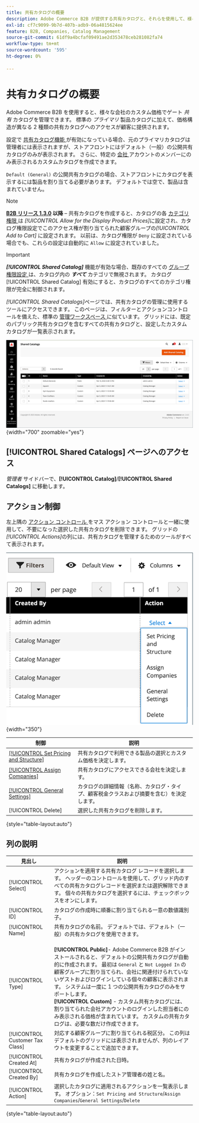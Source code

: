 ```yaml
---
title: 共有カタログの概要
description: Adobe Commerce B2B が提供する共有カタログと、それらを使用して、様々な会社アカウントのカスタム価格でゲート付きカタログを管理する方法について説明します。
exl-id: cf7c9099-9b7d-407b-adb9-06a4815624ee
feature: B2B, Companies, Catalog Management
source-git-commit: 61df9a4bcfaf09491ae2d353478ceb281082fa74
workflow-type: tm+mt
source-wordcount: '595'
ht-degree: 0%

---
```


# 共有カタログの概要

Adobe Commerce B2B を使用すると、様々な会社のカスタム価格でゲート _共有_ カタログを管理できます。 標準の _プライマリ_ 製品カタログに加えて、価格構造が異なる 2 種類の共有カタログへのアクセスが顧客に提供されます。

設定で [ 共有カタログ機能 ](enable-basic-features.md) が有効になっている場合、元のプライマリカタログは管理者には表示されますが、ストアフロントにはデフォルト（一般）の公開共有カタログのみが表示されます。 さらに、特定の [ 会社 ](account-companies.md) アカウントのメンバーにのみ表示されるカスタムカタログを作成できます。

`Default (General)` の公開共有カタログの場合、ストアフロントにカタログを表示するには製品を割り当てる必要があります。 デフォルトでは空で、製品は含まれていません。

>[!NOTE]
>
>**[B2B リリース 1.3.0](release-notes.md#b2b-v130) 以降** – 共有カタログを作成すると、カタログの各 [ カテゴリ権限 ](../catalog/category-permissions.md) は _[!UICONTROL Allow for the Display Product Prices]_&#x200B;に設定され、カタログ権限設定でこのアクセス権が割り当てられた顧客グループの&#x200B;_[!UICONTROL Add to Cart]_ に設定されます。 以前は、カタログ権限が `Deny` に設定されている場合でも、これらの設定は自動的に `Allow` に設定されていました。

>[!IMPORTANT]
>
>**_[!UICONTROL Shared Catalog]_** 機能が有効な場合、既存のすべての [ グループ権限設定 ](../configuration-reference/catalog/catalog.md#category-permissions) は、カタログ内の **_すべて_** カテゴリで無視されます。 カタログ [!UICONTROL Shared Catalog] 有効にすると、カタログのすべてのカテゴリ権限が完全に制御されます。

_[!UICONTROL Shared Catalogs]_&#x200B;ページでは、共有カタログの管理に使用するツールにアクセスできます。 このページは、フィルターとアクションコントロールを備えた、標準の [ 管理ワークスペース ](../getting-started/admin-workspace.md) に似ています。 グリッドには、既定のパブリック共有カタログを含むすべての共有カタログと、設定したカスタム カタログが一覧表示されます。

![ 共有カタログ ](./assets/shared-catalogs-grid.png){width="700" zoomable="yes"}

## [!UICONTROL Shared Catalogs] ページへのアクセス

_管理者_ サイドバーで、**[!UICONTROL Catalog]**/**[!UICONTROL Shared Catalogs]** に移動します。

## アクション制御

左上隅の [ アクション コントロール ](../getting-started/admin-actions-control.md) をマス アクション コントロールと一緒に使用して、不要になった選択した共有カタログを削除できます。 グリッドの _[!UICONTROL Actions]_&#x200B;の列には、共有カタログを管理するためのツールがすべて表示されます。

![ 共有カタログのアクション ](./assets/shared-catalog-grid-action-column-controls.png){width="350"}

| 制御 | 説明 |
|------|-----------|
| [[!UICONTROL Set Pricing and Structure]](catalog-shared-pricing-structure.md) | 共有カタログで利用できる製品の選択とカスタム価格を決定します。 |
| [[!UICONTROL Assign Companies]](catalog-shared-assign-companies.md) | 共有カタログにアクセスできる会社を決定します。 |
| [[!UICONTROL General Settings]](catalog-shared-manage.md) | カタログの詳細情報（名称、カタログ・タイプ、顧客税金クラスおよび摘要を含む）を決定します。 |
| [!UICONTROL Delete] | 選択した共有カタログを削除します。 |

{style="table-layout:auto"}

## 列の説明

| 見出し | 説明 |
|--- |--- |
| [!UICONTROL Select] | アクションを適用する共有カタログ レコードを選択します。 ヘッダーのコントロールを使用して、グリッド内のすべての共有カタログレコードを選択または選択解除できます。 個々の共有カタログを選択するには、チェックボックスをオンにします。 |
| [!UICONTROL ID] | カタログの作成時に順番に割り当てられる一意の数値識別子。 |
| [!UICONTROL Name] | 共有カタログの名前。 デフォルトでは、デフォルト（一般）の共有カタログを使用できます。 |
| [!UICONTROL Type] | <br/>**[!UICONTROL Public]**- Adobe Commerce B2B がインストールされると、デフォルトの公開共有カタログが自動的に作成されます。 最初は `General` と `Not Logged In` の顧客グループに割り当てられ、会社に関連付けられていないゲストおよびログインしている個々の顧客に表示されます。 システムは一度に 1 つの公開共有カタログのみをサポートします。<br/>**[!UICONTROL Custom]** - カスタム共有カタログには、割り当てられた会社アカウントのログインした担当者にのみ表示される価格が含まれています。 カスタムの共有カタログは、必要な数だけ作成できます。 |
| [!UICONTROL Customer Tax Class] | 対応する顧客グループに割り当てられる税区分。 この列はデフォルトのグリッドには表示されませんが、列のレイアウトを変更することで追加できます。 |
| [!UICONTROL Created At] | 共有カタログが作成された日時。 |
| [!UICONTROL Created By] | 共有カタログを作成したストア管理者の姓と名。 |
| [!UICONTROL Action] | 選択したカタログに適用されるアクションを一覧表示します。 オプション：`Set Pricing and Structure`/`Assign Companies`/`General Settings`/`Delete` |

{style="table-layout:auto"}
